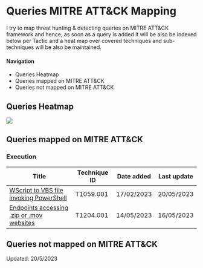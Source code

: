 # Queries MITRE ATT&CK Mapping

I try to map threat hunting & detecting queries on MITRE ATT&CK framework and hence, as soon as a query is added it will be also be indexed below per Tactic and a heat map over covered techniques and sub-techniques will be also be maintained.

#### Navigation
- Queries Heatmap
- Queries mapped on MITRE ATT&CK
- Queries not mapped on MITRE ATT&CK

## Queries Heatmap

<img src="https://github.com/cyb3rmik3/KQL-threat-hunting-queries/blob/main/Threat%20Hunting/images/mitreattackheatmap.svg">

## Queries mapped on MITRE ATT&CK

### Execution

| Title        | Technique ID           | Date added  | Last update |
|---------------|---------------|-------|-------|
| [WScript to VBS file invoking PowerShell](https://github.com/cyb3rmik3/KQL-threat-hunting-queries/blob/main/Threat%20Hunting/wscript-vbs-spawning-suspicious-processes.md)      | T1059.001 | 17/02/2023 | 20/05/2023 |
| [Endpoints accessing .zip or .mov websites](https://github.com/cyb3rmik3/KQL-threat-hunting-queries/blob/main/Threat%20Hunting/network-zipandmov-access.md)      | T1204.001 | 14/05/2023 | 16/05/2023 |

## Queries not mapped on MITRE ATT&CK

Updated: 20/5/2023

